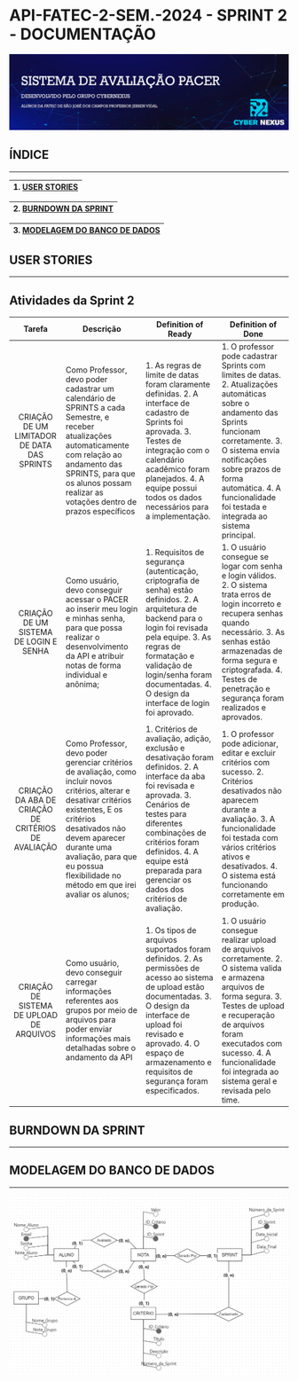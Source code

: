 # API-FATEC-2-SEM.-2024 - SPRINT 2 - DOCUMENTAÇÃO

<html>
<body>

![image](https://github.com/API-2-Semestre/API-FATEC-2-SEM.-2024/blob/Sprint2/DOCUMENTOS/BANNER%20PACER%20API.png)




## **ÍNDICE**
_______________________________________________________________________________

| 1. [USER STORIES](#USERSTORIES) |
|:-------:|

|2. [BURNDOWN DA SPRINT](#BURNDOWN) |
|:-------:|

|3. [MODELAGEM DO BANCO DE DADOS](#MODELAGEM) |
|:-------:|



##  <a name=USERSTORIES></a> **USER STORIES**
_______________________________________________________________________________

## Atividades da Sprint 2

| Tarefa | Descrição  | Definition of Ready | Definition of Done |
|:-----------:|-------------|----------------|----------------|
| CRIAÇÃO DE UM LIMITADOR DE DATA DAS SPRINTS | Como Professor, devo poder cadastrar um calendário de SPRINTS a cada Semestre, e receber atualizações automaticamente com relação ao andamento das SPRINTS, para que os alunos possam realizar as votações dentro de prazos específicos | 1.	  As regras de limite de datas foram claramente definidas. 2.	A interface de cadastro de Sprints foi aprovada.  3.	Testes de integração com o calendário acadêmico foram planejados.  4.	A equipe possui todos os dados necessários para a implementação. |1.	O professor pode cadastrar Sprints com limites de datas. 2.	Atualizações automáticas sobre o andamento das Sprints funcionam corretamente. 3.	O sistema envia notificações sobre prazos de forma automática. 4.	A funcionalidade foi testada e integrada ao sistema principal. |
| CRIAÇÃO DE UM SISTEMA DE LOGIN E SENHA | Como usuário, devo conseguir acessar o PACER ao inserir meu login e minhas senha, para que possa realizar o desenvolvimento da API e atribuir notas de forma individual e anônima; | 1.	Requisitos de segurança (autenticação, criptografia de senha) estão definidos. 2.	A arquitetura de backend para o login foi revisada pela equipe. 3.	As regras de formatação e validação de login/senha foram documentadas. 4.	O design da interface de login foi aprovado. |1.	O usuário consegue se logar com senha e login válidos. 2.	O sistema trata erros de login incorreto e recupera senhas quando necessário. 3.	As senhas estão armazenadas de forma segura e criptografada. 4.	Testes de penetração e segurança foram realizados e aprovados. |
| CRIAÇÃO DA ABA DE CRIAÇÃO DE CRITÉRIOS DE AVALIAÇÃO | Como Professor, devo poder gerenciar critérios de avaliação, como incluir novos critérios, alterar e desativar critérios existentes, E os  critérios desativados não devem aparecer durante uma avaliação, para que eu possua flexibilidade no método em que irei avaliar os alunos; | 1.	Critérios de avaliação, adição, exclusão e desativação foram definidos. 2.	A interface da aba foi revisada e aprovada. 3.	Cenários de testes para diferentes combinações de critérios foram definidos. 4.	A equipe está preparada para gerenciar os dados dos critérios de avaliação. |1.	O professor pode adicionar, editar e excluir critérios com sucesso. 2.	Critérios desativados não aparecem durante a avaliação. 3.	A funcionalidade foi testada com vários critérios ativos e desativados. 4.	O sistema está funcionando corretamente em produção. |
| CRIAÇÃO DE SISTEMA DE UPLOAD DE ARQUIVOS | Como usuário, devo conseguir carregar informações referentes aos grupos por meio de arquivos para poder enviar informações mais detalhadas sobre o andamento da API | 1.	Os tipos de arquivos suportados foram definidos. 2.	As permissões de acesso ao sistema de upload estão documentadas. 3.	O design da interface de upload foi revisado e aprovado. 4.	O espaço de armazenamento e requisitos de segurança foram especificados. |1.	O usuário consegue realizar upload de arquivos corretamente. 2.	O sistema valida e armazena arquivos de forma segura. 3.	Testes de upload e recuperação de arquivos foram executados com sucesso. 4.	A funcionalidade foi integrada ao sistema geral e revisada pelo time. |


##  <a name=BURNDOWN></a> **BURNDOWN DA SPRINT**
_______________________________________________________________________________


##  <a name=MODELAGEM></a> **MODELAGEM DO BANCO DE DADOS**
_______________________________________________________________________________

![image](https://github.com/API-2-Semestre/API-FATEC-2-SEM.-2024/blob/Sprint2/DOCUMENTOS/MODELAGEM%20DE%20BANCO%20DE%20DADOS%20SPRINT%202%20CYBERNEXUS.png)

</body>
</html>
